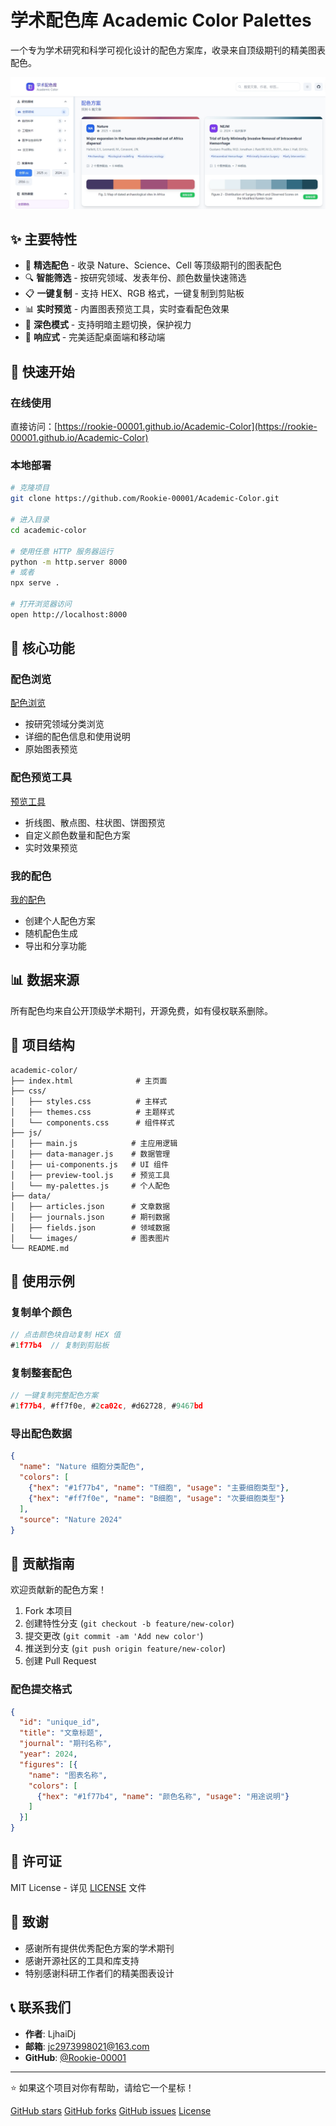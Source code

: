 # 学术配色库 Academic Color Palettes

一个专为学术研究和科学可视化设计的配色方案库，收录来自顶级期刊的精美图表配色。

![主界面预览](data/images/intro/main.png)

## ✨ 主要特性

- 🎨 **精选配色** - 收录 Nature、Science、Cell 等顶级期刊的图表配色
- 🔍 **智能筛选** - 按研究领域、发表年份、颜色数量快速筛选
- 📋 **一键复制** - 支持 HEX、RGB 格式，一键复制到剪贴板
- 📊 **实时预览** - 内置图表预览工具，实时查看配色效果
- 🌙 **深色模式** - 支持明暗主题切换，保护视力
- 📱 **响应式** - 完美适配桌面端和移动端

## 🚀 快速开始

### 在线使用
直接访问：[https://rookie-00001.github.io/Academic-Color](https://rookie-00001.github.io/Academic-Color)

### 本地部署
```bash
# 克隆项目
git clone https://github.com/Rookie-00001/Academic-Color.git

# 进入目录
cd academic-color

# 使用任意 HTTP 服务器运行
python -m http.server 8000
# 或者
npx serve .

# 打开浏览器访问
open http://localhost:8000
```

## 🎯 核心功能

### 配色浏览
[配色浏览](data/images/intro/browse.png)
- 按研究领域分类浏览
- 详细的配色信息和使用说明
- 原始图表预览

### 配色预览工具
[预览工具](data/images/intro/preview-tool.png)
- 折线图、散点图、柱状图、饼图预览
- 自定义颜色数量和配色方案
- 实时效果预览

### 我的配色
[我的配色](data/images/intro/my.png)
- 创建个人配色方案
- 随机配色生成
- 导出和分享功能

## 📊 数据来源

所有配色均来自公开顶级学术期刊，开源免费，如有侵权联系删除。

## 📁 项目结构

```
academic-color/
├── index.html              # 主页面
├── css/
│   ├── styles.css          # 主样式
│   ├── themes.css          # 主题样式
│   └── components.css      # 组件样式
├── js/
│   ├── main.js            # 主应用逻辑
│   ├── data-manager.js    # 数据管理
│   ├── ui-components.js   # UI 组件
│   ├── preview-tool.js    # 预览工具
│   └── my-palettes.js     # 个人配色
├── data/
│   ├── articles.json      # 文章数据
│   ├── journals.json      # 期刊数据
│   ├── fields.json        # 领域数据
│   └── images/            # 图表图片
└── README.md
```

## 🎨 使用示例

### 复制单个颜色
```javascript
// 点击颜色块自动复制 HEX 值
#1f77b4  // 复制到剪贴板
```

### 复制整套配色
```javascript
// 一键复制完整配色方案
#1f77b4, #ff7f0e, #2ca02c, #d62728, #9467bd
```

### 导出配色数据
```json
{
  "name": "Nature 细胞分类配色",
  "colors": [
    {"hex": "#1f77b4", "name": "T细胞", "usage": "主要细胞类型"},
    {"hex": "#ff7f0e", "name": "B细胞", "usage": "次要细胞类型"}
  ],
  "source": "Nature 2024"
}
```

## 🤝 贡献指南

欢迎贡献新的配色方案！

1. Fork 本项目
2. 创建特性分支 (`git checkout -b feature/new-color`)
3. 提交更改 (`git commit -am 'Add new color'`)
4. 推送到分支 (`git push origin feature/new-color`)
5. 创建 Pull Request

### 配色提交格式
```json
{
  "id": "unique_id",
  "title": "文章标题",
  "journal": "期刊名称",
  "year": 2024,
  "figures": [{
    "name": "图表名称",
    "colors": [
      {"hex": "#1f77b4", "name": "颜色名称", "usage": "用途说明"}
    ]
  }]
}
```

## 📄 许可证

MIT License - 详见 [LICENSE](LICENSE) 文件

## 🙏 致谢

- 感谢所有提供优秀配色方案的学术期刊
- 感谢开源社区的工具和库支持
- 特别感谢科研工作者们的精美图表设计

## 📞 联系我们

- **作者**: LjhaiDj
- **邮箱**: jc2973998021@163.com
- **GitHub**: [@Rookie-00001](https://github.com/Rookie-00001)

---

⭐ 如果这个项目对你有帮助，请给它一个星标！

[GitHub stars](https://img.shields.io/github/stars/Rookie-00001/Academic-Color?style=social)
[GitHub forks](https://img.shields.io/github/forks/Rookie-00001/Academic-Color?style=social)
[GitHub issues](https://img.shields.io/github/issues/Rookie-00001/Academic-Color?style=social)
[License](https://img.shields.io/github/license/Rookie-00001/Academic-Color)
